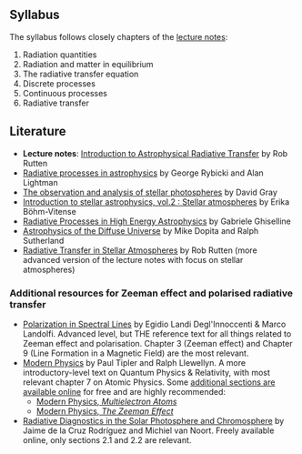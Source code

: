 ## Syllabus

The syllabus follows closely chapters of the [lecture notes](https://www.uio.no/studier/emner/matnat/astro/AST4310/h20/pensumliste/iart.pdf):

1. Radiation quantities
2. Radiation and matter in equilibrium
3. The radiative transfer equation
4. Discrete processes
5. Continuous processes
6. Radiative transfer

## Literature

* **Lecture notes**: [Introduction to Astrophysical Radiative Transfer](https://www.uio.no/studier/emner/matnat/astro/AST4310/h20/pensumliste/iart.pdf) by Rob Rutten
* [Radiative processes in astrophysics](https://bibsys-almaprimo.hosted.exlibrisgroup.com/primo-explore/fulldisplay?docid=BIBSYS_ILS71521664660002201&context=L&vid=UIO&lang=no_NO&search_scope=default_scope&adaptor=Local%20Search%20Engine&isFrbr=true&tab=default_tab&query=any,contains,Rybicky%20lightman&sortby=date&facet=frbrgroupid,include,208495456&offset=0) by George Rybicki and Alan Lightman
* [The observation and analysis of stellar photospheres](https://bibsys-almaprimo.hosted.exlibrisgroup.com/primo-explore/fulldisplay?docid=BIBSYS_ILS71559324260002201&context=L&vid=UIO&lang=no_NO&search_scope=default_scope&adaptor=Local%20Search%20Engine&tab=default_tab&query=any,contains,Observation%20and%20Analysis%20of%20Stellar%20Photospheres&offset=0) by David Gray
* [Introduction to stellar astrophysics, vol.2 : Stellar atmospheres](https://bibsys-almaprimo.hosted.exlibrisgroup.com/primo-explore/fulldisplay?docid=BIBSYS_ILS71472401450002201&context=L&vid=UIO&lang=no_NO&search_scope=default_scope&adaptor=Local%20Search%20Engine&tab=default_tab&query=any,contains,0-521-34870-6&offset=0) by Erika Böhm-Vitense
* [Radiative Processes in High Energy Astrophysics](https://arxiv.org/abs/1202.5949) by Gabriele Ghiselline
* [Astrophysics of the Diffuse Universe](https://bibsys-almaprimo.hosted.exlibrisgroup.com/primo-explore/fulldisplay?docid=BIBSYS_ILS71505074440002201&context=L&vid=UIO&lang=no_NO&search_scope=default_scope&adaptor=Local%20Search%20Engine&isFrbr=true&tab=default_tab&query=any,contains,astrophysics%20diffuse%20universe&offset=0) by Mike Dopita and Ralph Sutherland
* [Radiative Transfer in Stellar Atmospheres](https://www.staff.science.uu.nl/~rutte101/rrweb/rjr-edu/coursenotes/rutten_rtsa_notes_2003.pdf) by Rob Rutten (more advanced version of the lecture notes with focus on stellar atmospheres)

### Additional resources for Zeeman effect and polarised radiative transfer

* [Polarization in Spectral Lines](https://bibsys-almaprimo.hosted.exlibrisgroup.com/primo-explore/fulldisplay?docid=BIBSYS_ILS71507261610002201&context=L&vid=UIO&lang=no_NO&search_scope=default_scope&adaptor=Local%20Search%20Engine&isFrbr=true&tab=default_tab&query=any,contains,polarization%20in%20spectral%20lines&offset=0) by Egidio Landi Degl'Innoccenti & Marco Landolfi. Advanced level, but THE reference text for all things related to Zeeman effect and polarisation. Chapter 3 (Zeeman effect) and Chapter 9 (Line Formation in a Magnetic Field) are the most relevant.
* [Modern Physics](https://bibsys-almaprimo.hosted.exlibrisgroup.com/primo-explore/fulldisplay?docid=BIBSYS_ILS71511894300002201&context=L&vid=UIO&lang=no_NO&search_scope=default_scope&adaptor=Local%20Search%20Engine&isFrbr=true&tab=default_tab&query=any,contains,modern%20physics%20tipler&offset=0) by Paul Tipler and Ralph Llewellyn. A more introductory-level text on Quantum Physics & Relativity, with most relevant chapter 7 on Atomic Physics. Some [additional sections are available online](https://www.macmillanlearning.com/studentresources/college/collegebridgepage/tiplermodernphysics6e.html) for free and are highly recommended:
    * [Modern Physics, *Multielectron Atoms*](https://www.macmillanlearning.com/studentresources/college/physics/tiplermodernphysics6e/more_sections/more_chapter_7_1-multielectron_atoms.pdf)
    * [Modern Physics, *The Zeeman Effect*](https://www.macmillanlearning.com/studentresources/college/physics/tiplermodernphysics6e/more_sections/more_chapter_7_2-the_zeeman_effect.pdf)
* [Radiative Diagnostics in the Solar Photosphere and Chromosphere](https://ui.adsabs.harvard.edu/abs/2017SSRv..210..109D/abstract) by Jaime de la Cruz Rodríguez and Michiel van Noort. Freely available online, only sections 2.1 and 2.2 are relevant.